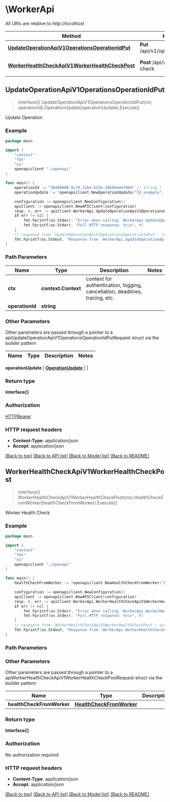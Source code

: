 # \WorkerApi

All URIs are relative to *http://localhost*

Method | HTTP request | Description
------------- | ------------- | -------------
[**UpdateOperationApiV1OperationsOperationIdPut**](WorkerApi.md#UpdateOperationApiV1OperationsOperationIdPut) | **Put** /api/v1/operations/{operation_id} | Update Operation
[**WorkerHealthCheckApiV1WorkerHealthCheckPost**](WorkerApi.md#WorkerHealthCheckApiV1WorkerHealthCheckPost) | **Post** /api/v1/worker/health-check | Worker Health Check



## UpdateOperationApiV1OperationsOperationIdPut

> interface{} UpdateOperationApiV1OperationsOperationIdPut(ctx, operationId).OperationUpdate(operationUpdate).Execute()

Update Operation

### Example

```go
package main

import (
    "context"
    "fmt"
    "os"
    openapiclient "./openapi"
)

func main() {
    operationId := "38400000-8cf0-11bd-b23e-10b96e4ef00d" // string | 
    operationUpdate := *openapiclient.NewOperationUpdate("Id_example", openapiclient.OperationStatus("FAILED")) // OperationUpdate | 

    configuration := openapiclient.NewConfiguration()
    apiClient := openapiclient.NewAPIClient(configuration)
    resp, r, err := apiClient.WorkerApi.UpdateOperationApiV1OperationsOperationIdPut(context.Background(), operationId).OperationUpdate(operationUpdate).Execute()
    if err != nil {
        fmt.Fprintf(os.Stderr, "Error when calling `WorkerApi.UpdateOperationApiV1OperationsOperationIdPut``: %v\n", err)
        fmt.Fprintf(os.Stderr, "Full HTTP response: %v\n", r)
    }
    // response from `UpdateOperationApiV1OperationsOperationIdPut`: interface{}
    fmt.Fprintf(os.Stdout, "Response from `WorkerApi.UpdateOperationApiV1OperationsOperationIdPut`: %v\n", resp)
}
```

### Path Parameters


Name | Type | Description  | Notes
------------- | ------------- | ------------- | -------------
**ctx** | **context.Context** | context for authentication, logging, cancellation, deadlines, tracing, etc.
**operationId** | **string** |  | 

### Other Parameters

Other parameters are passed through a pointer to a apiUpdateOperationApiV1OperationsOperationIdPutRequest struct via the builder pattern


Name | Type | Description  | Notes
------------- | ------------- | ------------- | -------------

 **operationUpdate** | [**OperationUpdate**](OperationUpdate.md) |  | 

### Return type

**interface{}**

### Authorization

[HTTPBearer](../README.md#HTTPBearer)

### HTTP request headers

- **Content-Type**: application/json
- **Accept**: application/json

[[Back to top]](#) [[Back to API list]](../README.md#documentation-for-api-endpoints)
[[Back to Model list]](../README.md#documentation-for-models)
[[Back to README]](../README.md)


## WorkerHealthCheckApiV1WorkerHealthCheckPost

> interface{} WorkerHealthCheckApiV1WorkerHealthCheckPost(ctx).HealthCheckFromWorker(healthCheckFromWorker).Execute()

Worker Health Check

### Example

```go
package main

import (
    "context"
    "fmt"
    "os"
    openapiclient "./openapi"
)

func main() {
    healthCheckFromWorker := *openapiclient.NewHealthCheckFromWorker("EnvironmentId_example", "ExecutionId_example", "Message_example") // HealthCheckFromWorker | 

    configuration := openapiclient.NewConfiguration()
    apiClient := openapiclient.NewAPIClient(configuration)
    resp, r, err := apiClient.WorkerApi.WorkerHealthCheckApiV1WorkerHealthCheckPost(context.Background()).HealthCheckFromWorker(healthCheckFromWorker).Execute()
    if err != nil {
        fmt.Fprintf(os.Stderr, "Error when calling `WorkerApi.WorkerHealthCheckApiV1WorkerHealthCheckPost``: %v\n", err)
        fmt.Fprintf(os.Stderr, "Full HTTP response: %v\n", r)
    }
    // response from `WorkerHealthCheckApiV1WorkerHealthCheckPost`: interface{}
    fmt.Fprintf(os.Stdout, "Response from `WorkerApi.WorkerHealthCheckApiV1WorkerHealthCheckPost`: %v\n", resp)
}
```

### Path Parameters



### Other Parameters

Other parameters are passed through a pointer to a apiWorkerHealthCheckApiV1WorkerHealthCheckPostRequest struct via the builder pattern


Name | Type | Description  | Notes
------------- | ------------- | ------------- | -------------
 **healthCheckFromWorker** | [**HealthCheckFromWorker**](HealthCheckFromWorker.md) |  | 

### Return type

**interface{}**

### Authorization

No authorization required

### HTTP request headers

- **Content-Type**: application/json
- **Accept**: application/json

[[Back to top]](#) [[Back to API list]](../README.md#documentation-for-api-endpoints)
[[Back to Model list]](../README.md#documentation-for-models)
[[Back to README]](../README.md)

